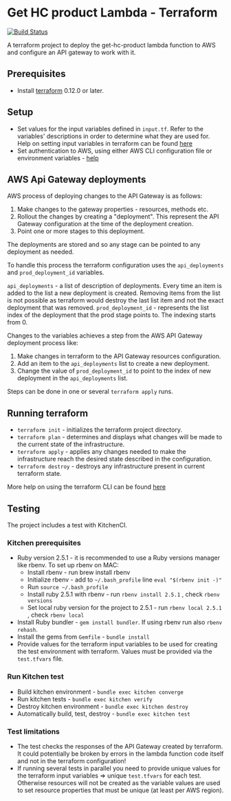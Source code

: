 # Get HC product Lambda - Terraform

[![Build Status](https://travis-ci.org/srdCodeSamples/aws-lambda-get-hcproduct.svg?branch=master)](https://travis-ci.org/srdCodeSamples/aws-lambda-get-hcproduct)

A terraform project to deploy the get-hc-product lambda function to AWS and configure an API gateway to work with it.

## Prerequisites

* Install [terraform](https://www.terraform.io/downloads.html) 0.12.0 or later.

## Setup

* Set values for the input variables defined in `input.tf`. Refer to the variables' descriptions in order to determine what they are used for. Help on setting input variables in terraform can be found [here](https://www.terraform.io/docs/configuration/variables.html#assigning-values-to-root-module-variables)
* Set authentication to AWS, using either AWS CLI configuration file or environment variables - [help](https://www.terraform.io/docs/providers/aws/index.html#environment-variables)

## AWS Api Gateway deployments

AWS process of deploying changes to the API Gateway is as follows:

1. Make changes to the gateway properties - resources, methods etc.
2. Rollout the changes by creating a "deployment". This represent the API Gateway configuration at the time of the deployment creation.
3. Point one or more stages to this deployment.

The deployments are stored and so any stage can be pointed to any deployment as needed.

To handle this process the terraform configuration uses the `api_deployments` and `prod_deployment_id` variables.

`api_deployments` - a list of description of deployments. Every time an item is added to the list a new deployment is created. Removing items from the list is not possible as terraform would destroy the last list item and not the exact deployment that was removed.
`prod_deployment_id` - represents the list index of the deployment that the prod stage points to. The indexing starts from 0.

Changes to the variables achieves a step from the AWS API Gateway deployment process like:

1. Make changes in terraform to the API Gateway resources configuration.
2. Add an item to the `api_deployments` list to create a new deployment.
3. Change the value of `prod_deployment_id` to point to the index of new deployment in the `api_deployments` list.

Steps can be done in one or several `terraform apply` runs.

## Running terraform

* `terraform init` - initializes the terraform project directory.
* `terraform plan` - determines and displays what changes will be made to the current state of the infrastructure.
* `terraform apply` - applies any changes needed to make the infrastructure reach the desired state described in the configuration.
* `terraform destroy` - destroys any infrastructure present in current terraform state.

More help on using the terraform CLI can be found [here](https://www.terraform.io/docs/commands/index.html)

## Testing

The project includes a test with KitchenCI.

### Kitchen prerequisites

* Ruby version 2.5.1 - it is recommended to use a Ruby versions manager like rbenv. To set up rbenv on MAC:
  * Install rbenv - run brew install rbenv
  * Initialize rbenv - add to `~/.bash_profile` line `eval "$(rbenv init -)"`
  * Run `source ~/.bash_profile`
  * Install ruby 2.5.1 with rbenv - run `rbenv install 2.5.1` , check `rbenv versions`
  * Set local ruby version for the project to 2.5.1 - run `rbenv local 2.5.1` , check `rbenv local`
* Install Ruby bundler - `gem install bundler`. If using rbenv run also `rbenv rehash`.
* Install the gems from `Gemfile` - `bundle install`
* Provide values for the terraform input variables to be used for creating the test environment with terraform. Values must be provided via the `test.tfvars` file.

### Run Kitchen test

* Build kitchen environment - `bundle exec kitchen converge`
* Run kitchen tests - `bundle exec kitchen verify`
* Destroy kitchen environment - `bundle exec kitchen destroy`
* Automatically build, test, destroy - `bundle exec kitchen test`

### Test limitations

* The test checks the responses of the API Gateway created by terraform. It could potentially be broken by errors in the lambda function code itself and not in the terraform configuration!
* If running several tests in parallel you need to provide unique values for the terraform input variables => unique `test.tfvars` for each test. Otherwise resources will not be created as the variable values are used to set resource properties that must be unique (at least per AWS region).
